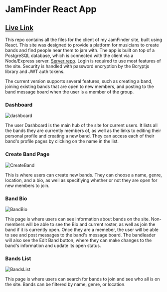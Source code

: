 # JamFinder React App

## [Live Link](https://jamfinder-app.now.sh/)

This repo contains all the files for the client of my JamFinder site, built using React. This site was designed to provide a platform for musicians to create bands and find people near them to jam with. The app is built on top of a PostgreSQL database, which is connected with the client via a Node/Express server. [Server repo](https://github.com/matt9663/jamfinder-server-api). Login is required to use most features of the site. Security is handled with password encryption by the Bcryptjs library and JWT auth tokens.

The current version supports several features, such as creating a band, joining existing bands that are open to new members, and posting to the band message board when the user is a member of the group. 

### Dashboard

![dashboard](https://user-images.githubusercontent.com/51541006/76432064-59c69c80-63aa-11ea-9905-c2b252243a72.png) 

The user Dashboard is the main hub of the site for current users. It lists all the bands they are currently members of, as well as the links to editing their personal profile and creating a new band. They can access each of their band's profile pages by clicking on the name in the list.

### Create Band Page 

![CreateBand](https://user-images.githubusercontent.com/51541006/76432058-57644280-63aa-11ea-87fd-5d8f7b782ca8.png)

This is where users can create new bands. They can choose a name, genre, location, and a bio, as well as specifiying whether or not they are open for new members to join.

### Band Bio

![BandBio](https://user-images.githubusercontent.com/51541006/76432037-5206f800-63aa-11ea-8fd4-ba40b54f8ac1.png)

This page is where users can see information about bands on the site. Non-members will be able to see the Bio  and current roster, as well as join the band if it is currently open. Once they are a memeber, the user will be able to see and post messages to the band's message board. The bandleader will also see the Edit Band button, where they can make changes to the band's information and update its open status.

### Bands List 

![BandsList](https://user-images.githubusercontent.com/51541006/76432049-5501e880-63aa-11ea-9efa-d58e59bd8efd.png)

This page is where users can search for bands to join and see who all is on the site. Bands can be filtered by name, genre, or location. 